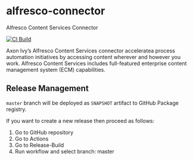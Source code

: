 # alfresco-connector
Alfresco Content Services Connector

[![CI Build](https://github.com/axonivy-market/alfresco-connector/actions/workflows/ci.yml/badge.svg)](https://github.com/axonivy-market/alfresco-connector/actions/workflows/ci.yml)

Axon Ivy’s Alfresco Content Services connector acceleratea process automation initiatives by accessing content wherever and however you work. 
Alfresco Content Services includes full-featured enterprise content management system (ECM) capabilities.

## Release Management

`master` branch will be deployed as `SNAPSHOT` artifact to GitHub Package registry.

If you want to create a new release then proceed as follows:

1. Go to GitHub repository
2. Go to Actions
3. Go to Release-Build
4. Run workflow and select branch: master
